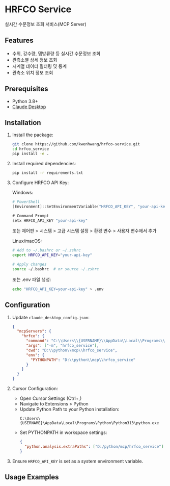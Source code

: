 # HRFCO Service

실시간 수문정보 조회 서비스(MCP Server)

## Features
- 수위, 강수량, 댐방류량 등 실시간 수문정보 조회
- 관측소별 상세 정보 조회
- 시계열 데이터 필터링 및 통계
- 관측소 위치 정보 조회

## Prerequisites
- Python 3.8+
- [Claude Desktop](https://github.com/anthropic-labs/claude-desktop)

## Installation
1. Install the package:
   ```bash
   git clone https://github.com/kwenhwang/hrfco-service.git
   cd hrfco_service
   pip install -e .
   ```

2. Install required dependencies:
   ```bash
   pip install -r requirements.txt
   ```

3. Configure HRFCO API Key:

   Windows:
   ```powershell
   # PowerShell
   [Environment]::SetEnvironmentVariable("HRFCO_API_KEY", "your-api-key", "User")
   ```
   ```cmd
   # Command Prompt
   setx HRFCO_API_KEY "your-api-key"
   ```
   또는 제어판 > 시스템 > 고급 시스템 설정 > 환경 변수 > 사용자 변수에서 추가

   Linux/macOS:
   ```bash
   # Add to ~/.bashrc or ~/.zshrc
   export HRFCO_API_KEY="your-api-key"
   
   # Apply changes
   source ~/.bashrc  # or source ~/.zshrc
   ```
   
   또는 .env 파일 생성:
   ```bash
   echo "HRFCO_API_KEY=your-api-key" > .env
   ```

## Configuration
1. Update `claude_desktop_config.json`:
   ```json
   {
     "mcpServers": {
       "hrfco": {
         "command": "C:\\Users\\{USERNAME}\\AppData\\Local\\Programs\\Python\\Python313\\python.exe",
         "args": ["-m", "hrfco_service"],
         "cwd": "D:\\python\\mcp\\hrfco_service",
         "env": {
           "PYTHONPATH": "D:\\python\\mcp\\hrfco_service"
         }
       }
     }
   }
   ```

2. Cursor Configuration:
   - Open Cursor Settings (Ctrl+,)
   - Navigate to Extensions > Python
   - Update Python Path to your Python installation:
     ```
     C:\Users\{USERNAME}\AppData\Local\Programs\Python\Python313\python.exe
     ```
   - Set PYTHONPATH in workspace settings:
     ```json
     {
       "python.analysis.extraPaths": ["D:/python/mcp/hrfco_service"]
     }
     ```

3. Ensure `HRFCO_API_KEY` is set as a system environment variable.

## Usage Examples


